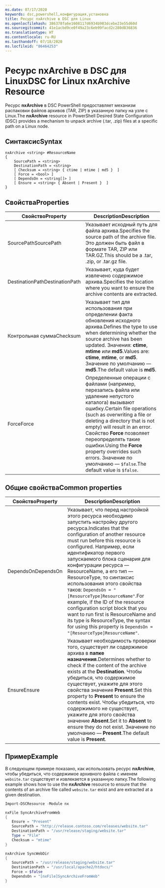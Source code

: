 ```yaml
---
ms.date: 07/17/2020
keywords: dsc,powershell,конфигурация,установка
title: Ресурс nxArchive в DSC для Linux
ms.openlocfilehash: 386378fa6e1608117d6934b983dcebe23e55d60d
ms.sourcegitcommit: 41e1acbd9ce0f49a23c6eb99facd2c280d836836
ms.translationtype: HT
ms.contentlocale: ru-RU
ms.lasthandoff: 07/18/2020
ms.locfileid: "86464253"
---
```

# <a name="dsc-for-linux-nxarchive-resource"></a><span data-ttu-id="05ff4-103">Ресурс nxArchive в DSC для Linux</span><span class="sxs-lookup"><span data-stu-id="05ff4-103">DSC for Linux nxArchive Resource</span></span>

<span data-ttu-id="05ff4-104">Ресурс **nxArchive** в DSC PowerShell предоставляет механизм распаковки файлов архивов (TAR, ZIP) в указанную папку на узле с Linux.</span><span class="sxs-lookup"><span data-stu-id="05ff4-104">The **nxArchive** resource in PowerShell Desired State Configuration (DSC) provides a mechanism to unpack archive (.tar, .zip) files at a specific path on a Linux node.</span></span>

## <a name="syntax"></a><span data-ttu-id="05ff4-105">Синтаксис</span><span class="sxs-lookup"><span data-stu-id="05ff4-105">Syntax</span></span>

```Syntax
nxArchive <string> #ResourceName
{
    SourcePath = <string>
    DestinationPath = <string>
    [ Checksum = <string> { ctime | mtime | md5 }  ]
    [ Force = <bool> ]
    [ DependsOn = <string[]> ]
    [ Ensure = <string> { Absent | Present }  ]
}
```

## <a name="properties"></a><span data-ttu-id="05ff4-106">Свойства</span><span class="sxs-lookup"><span data-stu-id="05ff4-106">Properties</span></span>

|<span data-ttu-id="05ff4-107">Свойство</span><span class="sxs-lookup"><span data-stu-id="05ff4-107">Property</span></span> |<span data-ttu-id="05ff4-108">Description</span><span class="sxs-lookup"><span data-stu-id="05ff4-108">Description</span></span> |
|---|---|
|<span data-ttu-id="05ff4-109">SourcePath</span><span class="sxs-lookup"><span data-stu-id="05ff4-109">SourcePath</span></span> |<span data-ttu-id="05ff4-110">Указывает исходный путь для файла архива.</span><span class="sxs-lookup"><span data-stu-id="05ff4-110">Specifies the source path of the archive file.</span></span> <span data-ttu-id="05ff4-111">Это должен быть файл в формате TAR, ZIP или TAR.GZ.</span><span class="sxs-lookup"><span data-stu-id="05ff4-111">This should be a .tar, .zip, or .tar.gz file.</span></span> |
|<span data-ttu-id="05ff4-112">DestinationPath</span><span class="sxs-lookup"><span data-stu-id="05ff4-112">DestinationPath</span></span> |<span data-ttu-id="05ff4-113">Указывает, куда будет извлечено содержимое архива.</span><span class="sxs-lookup"><span data-stu-id="05ff4-113">Specifies the location where you want to ensure the archive contents are extracted.</span></span> |
|<span data-ttu-id="05ff4-114">Контрольная сумма</span><span class="sxs-lookup"><span data-stu-id="05ff4-114">Checksum</span></span> |<span data-ttu-id="05ff4-115">Указывает тип для использования при определении факта обновления исходного архива.</span><span class="sxs-lookup"><span data-stu-id="05ff4-115">Defines the type to use when determining whether the source archive has been updated.</span></span> <span data-ttu-id="05ff4-116">Значения: **ctime**, **mtime** или **md5**.</span><span class="sxs-lookup"><span data-stu-id="05ff4-116">Values are: **ctime**, **mtime**, or **md5**.</span></span> <span data-ttu-id="05ff4-117">Значение по умолчанию — **md5**.</span><span class="sxs-lookup"><span data-stu-id="05ff4-117">The default value is **md5**.</span></span> |
|<span data-ttu-id="05ff4-118">Force</span><span class="sxs-lookup"><span data-stu-id="05ff4-118">Force</span></span> |<span data-ttu-id="05ff4-119">Определенные операции с файлами (например, перезапись файла или удаление непустого каталога) вызывают ошибку.</span><span class="sxs-lookup"><span data-stu-id="05ff4-119">Certain file operations (such as overwriting a file or deleting a directory that is not empty) will result in an error.</span></span> <span data-ttu-id="05ff4-120">Свойство **Force** позволяет переопределять такие ошибки.</span><span class="sxs-lookup"><span data-stu-id="05ff4-120">Using the **Force** property overrides such errors.</span></span> <span data-ttu-id="05ff4-121">Значение по умолчанию — `$false`.</span><span class="sxs-lookup"><span data-stu-id="05ff4-121">The default value is `$false`.</span></span> |

## <a name="common-properties"></a><span data-ttu-id="05ff4-122">Общие свойства</span><span class="sxs-lookup"><span data-stu-id="05ff4-122">Common properties</span></span>

|<span data-ttu-id="05ff4-123">Свойство</span><span class="sxs-lookup"><span data-stu-id="05ff4-123">Property</span></span> |<span data-ttu-id="05ff4-124">Description</span><span class="sxs-lookup"><span data-stu-id="05ff4-124">Description</span></span> |
|---|---|
|<span data-ttu-id="05ff4-125">DependsOn</span><span class="sxs-lookup"><span data-stu-id="05ff4-125">DependsOn</span></span> |<span data-ttu-id="05ff4-126">Указывает, что перед настройкой этого ресурса необходимо запустить настройку другого ресурса.</span><span class="sxs-lookup"><span data-stu-id="05ff4-126">Indicates that the configuration of another resource must run before this resource is configured.</span></span> <span data-ttu-id="05ff4-127">Например, если идентификатор первого запускаемого блока сценария для конфигурации ресурса — ResourceName, а его тип — ResourceType, то синтаксис использования этого свойства таков: `DependsOn = "[ResourceType]ResourceName"`.</span><span class="sxs-lookup"><span data-stu-id="05ff4-127">For example, if the ID of the resource configuration script block that you want to run first is ResourceName and its type is ResourceType, the syntax for using this property is `DependsOn = "[ResourceType]ResourceName"`.</span></span> |
|<span data-ttu-id="05ff4-128">Ensure</span><span class="sxs-lookup"><span data-stu-id="05ff4-128">Ensure</span></span> |<span data-ttu-id="05ff4-129">Указывает необходимость проверки того, существует ли содержимое архива в **папке назначения**.</span><span class="sxs-lookup"><span data-stu-id="05ff4-129">Determines whether to check if the content of the archive exists at the **Destination**.</span></span> <span data-ttu-id="05ff4-130">Чтобы убедиться, что содержимое существует, укажите для этого свойства значение **Present**.</span><span class="sxs-lookup"><span data-stu-id="05ff4-130">Set this property to **Present** to ensure the contents exist.</span></span> <span data-ttu-id="05ff4-131">Чтобы убедиться, что содержимого не существует, укажите для этого свойства значение **Absent**.</span><span class="sxs-lookup"><span data-stu-id="05ff4-131">Set it to **Absent** to ensure they do not exist.</span></span> <span data-ttu-id="05ff4-132">Значение по умолчанию — **Present**.</span><span class="sxs-lookup"><span data-stu-id="05ff4-132">The default value is **Present**.</span></span> |

## <a name="example"></a><span data-ttu-id="05ff4-133">Пример</span><span class="sxs-lookup"><span data-stu-id="05ff4-133">Example</span></span>

<span data-ttu-id="05ff4-134">В следующем примере показано, как использовать ресурс **nxArchive**, чтобы убедиться, что содержимое архивного файла с именем `website.tar` существует и извлекается в указанную папку.</span><span class="sxs-lookup"><span data-stu-id="05ff4-134">The following example shows how to use the **nxArchive** resource to ensure that the contents of an archive file called `website.tar` exist and are extracted at a given destination.</span></span>

```powershell
Import-DSCResource -Module nx

nxFile SyncArchiveFromWeb
{
   Ensure = "Present"
   SourcePath = "http://release.contoso.com/releases/website.tar"
   DestinationPath = "/usr/release/staging/website.tar"
   Type = "File"
   Checksum = "mtime"
}

nxArchive SyncWebDir
{
   SourcePath = "/usr/release/staging/website.tar"
   DestinationPath = "/usr/local/apache2/htdocs/"
   Force = $false
   DependsOn = "[nxFile]SyncArchiveFromWeb"
}
```
